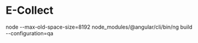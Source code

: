 # E-Collect

node --max-old-space-size=8192 node_modules/@angular/cli/bin/ng build --configuration=qa

